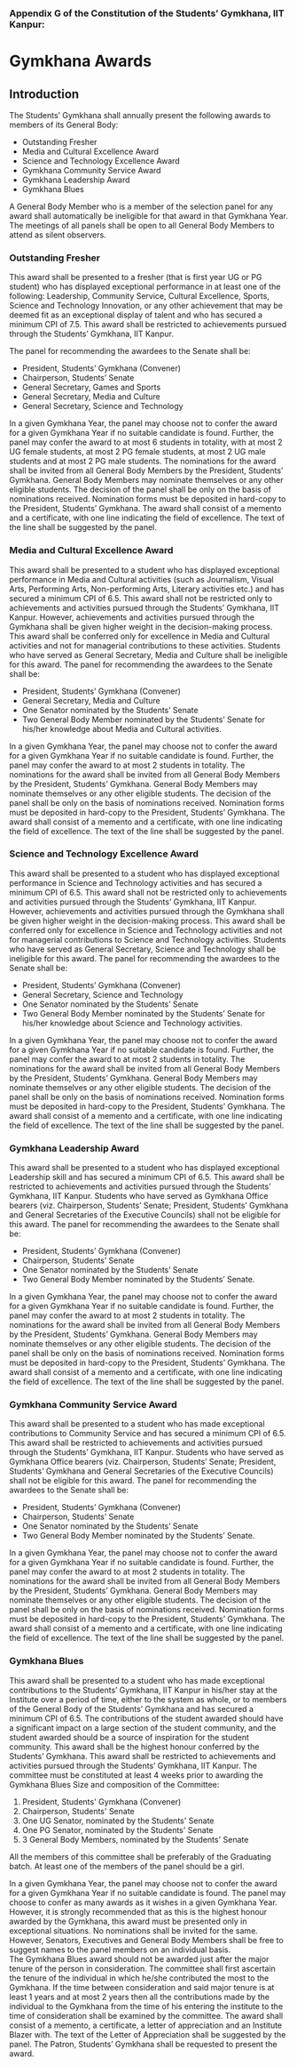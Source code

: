 ### Appendix G of the Constitution of the Students’ Gymkhana, IIT Kanpur:
# Gymkhana Awards
## Introduction
The Students’ Gymkhana shall annually present the following awards to members of its General Body:
 - Outstanding Fresher
 - Media and Cultural Excellence Award
 - Science and Technology Excellence Award
 - Gymkhana Community Service Award
 - Gymkhana Leadership Award
 - Gymkhana Blues

A General Body Member who is a member of the selection panel for any award shall automatically be ineligible for that award in that Gymkhana Year.
The meetings of all panels shall be open to all General Body Members to attend as silent observers.

### Outstanding Fresher
This award shall be presented to a fresher (that is first year UG or PG student) who has displayed exceptional performance in at least one of the following: Leadership, Community Service, Cultural Excellence, Sports, Science and Technology Innovation, or any other achievement that may be deemed fit as an exceptional display of talent and who has secured a minimum CPI of 7.5.
This award shall be restricted to achievements pursued through the Students’ Gymkhana, IIT Kanpur.

The panel for recommending the awardees to the Senate shall be:
 - President, Students’ Gymkhana (Convener)
 - Chairperson, Students’ Senate
 - General Secretary, Games and Sports 
 - General Secretary, Media and Culture
 - General Secretary, Science and Technology 

In a given Gymkhana Year, the panel may choose not to confer the award for a given Gymkhana Year if no suitable candidate is found. Further, the panel may confer the award to at most 6 students in totality, with at most 2 UG female students, at most 2 PG female students, at most 2 UG male students and at most 2 PG male students. 
The nominations for the award shall be invited from all General Body Members by the President, Students’ Gymkhana. General Body Members may nominate themselves or any other eligible students. The decision of the panel shall be only on the basis of nominations received.
Nomination forms must be deposited in hard-copy to the President, Students’ Gymkhana.
The award shall consist of a memento and a certificate, with one line indicating the field of excellence. The text of the line shall be suggested by the panel.

### Media and Cultural Excellence Award
This award shall be presented to a student who has displayed exceptional performance in Media and Cultural activities (such as Journalism, Visual Arts, Performing Arts, Non-performing Arts, Literary activities etc.) and has secured a minimum CPI of 6.5.
This award shall not be restricted only to achievements and activities pursued through the Students’ Gymkhana, IIT Kanpur. However, achievements and activities pursued through the Gymkhana shall be given higher weight in the decision-making process.
This award shall be conferred only for excellence in Media and Cultural activities and not for managerial contributions to these activities.
Students who have served as General Secretary, Media and Culture shall be ineligible for this award.
The panel for recommending the awardees to the Senate shall be:
 - President, Students’ Gymkhana (Convener)
 - General Secretary, Media and Culture 
 - One Senator nominated by the Students’ Senate
 - Two General Body Member nominated by the Students’ Senate for his/her knowledge about Media and Cultural activities.

In a given Gymkhana Year, the panel may choose not to confer the award for a given Gymkhana Year if no suitable candidate is found. Further, the panel may confer the award to at most 2 students in totality.
The nominations for the award shall be invited from all General Body Members by the President, Students’ Gymkhana. General Body Members may nominate themselves or any other eligible students. The decision of the panel shall be only on the basis of nominations received.
Nomination forms must be deposited in hard-copy to the President, Students’ Gymkhana.
The award shall consist of a memento and a certificate, with one line indicating the field of excellence. The text of the line shall be suggested by the panel.

### Science and Technology Excellence Award
This award shall be presented to a student who has displayed exceptional performance in Science and Technology activities and has secured a minimum CPI of 6.5.
This award shall not be restricted only to achievements and activities pursued through the Students’ Gymkhana, IIT Kanpur. However, achievements and activities pursued through the Gymkhana shall be given higher weight in the decision-making process.
This award shall be conferred only for excellence in Science and Technology activities and not for managerial contributions to Science and Technology activities.
Students who have served as General Secretary, Science and Technology  shall be ineligible for this award.
The panel for recommending the awardees to the Senate shall be:
 - President, Students’ Gymkhana (Convener)
 - General Secretary, Science and Technology 
 - One Senator nominated by the Students’ Senate
 - Two General Body Member nominated by the Students’ Senate for his/her knowledge about Science and Technology activities.

In a given Gymkhana Year, the panel may choose not to confer the award for a given Gymkhana Year if no suitable candidate is found. Further, the panel may confer the award to at most 2 students in totality. 
The nominations for the award shall be invited from all General Body Members by the President, Students’ Gymkhana. General Body Members may nominate themselves or any other eligible students. The decision of the panel shall be only on the basis of nominations received.
Nomination forms must be deposited in hard-copy to the President, Students’ Gymkhana.
The award shall consist of a memento and a certificate, with one line indicating the field of excellence. The text of the line shall be suggested by the panel.

### Gymkhana Leadership Award
This award shall be presented to a student who has displayed exceptional Leadership skill and has secured a minimum CPI of 6.5.
This award shall be restricted to achievements and activities pursued through the Students’ Gymkhana, IIT Kanpur. 
Students who have served as Gymkhana Office bearers (viz. Chairperson, Students’ Senate; President, Students’ Gymkhana and General Secretaries of the Executive Councils) shall not be eligible for this award.
The panel for recommending the awardees to the Senate shall be:
 - President, Students’ Gymkhana (Convener)
 - Chairperson, Students’ Senate
 - One Senator nominated by the Students’ Senate
 - Two General Body Member nominated by the Students’ Senate.

In a given Gymkhana Year, the panel may choose not to confer the award for a given Gymkhana Year if no suitable candidate is found. Further, the panel may confer the award to at most 2 students in totality. 
The nominations for the award shall be invited from all General Body Members by the President, Students’ Gymkhana. General Body Members may nominate themselves or any other eligible students. The decision of the panel shall be only on the basis of nominations received.
Nomination forms must be deposited in hard-copy to the President, Students’ Gymkhana.
The award shall consist of a memento and a certificate, with one line indicating the field of excellence. The text of the line shall be suggested by the panel.

### Gymkhana Community Service Award
This award shall be presented to a student who has made exceptional contributions to Community Service and has secured a minimum CPI of 6.5.
This award shall be restricted to achievements and activities pursued through the Students’ Gymkhana, IIT Kanpur. 
Students who have served as Gymkhana Office bearers (viz. Chairperson, Students’ Senate; President, Students’ Gymkhana and General Secretaries of the Executive Councils) shall not be eligible for this award.
The panel for recommending the awardees to the Senate shall be:
 - President, Students’ Gymkhana (Convener)
 - Chairperson, Students’ Senate
 - One Senator nominated by the Students’ Senate
 - Two General Body Member nominated by the Students’ Senate.

In a given Gymkhana Year, the panel may choose not to confer the award for a given Gymkhana Year if no suitable candidate is found. Further, the panel may confer the award to at most 2 students in totality. 
The nominations for the award shall be invited from all General Body Members by the President, Students’ Gymkhana. General Body Members may nominate themselves or any other eligible students. The decision of the panel shall be only on the basis of nominations received.
Nomination forms must be deposited in hard-copy to the President, Students’ Gymkhana.
The award shall consist of a memento and a certificate, with one line indicating the field of excellence. The text of the line shall be suggested by the panel.
### Gymkhana Blues  
This award shall be presented to a student who has made exceptional contributions to the Students’ Gymkhana, IIT Kanpur in his/her stay at the Institute over a period of time, either to the system as whole, or to members of the General Body of the Students’ Gymkhana and has secured a minimum CPI of 6.5. The contributions of the student awarded should have a significant impact on a large section of the student community, and the student awarded should be a source of inspiration for the student community.
This award shall be the highest honour conferred by the Students’ Gymkhana.
This award shall be restricted to achievements and activities pursued through the Students’ Gymkhana, IIT Kanpur. 
The committee must be constituted at least 4 weeks prior to awarding the
Gymkhana Blues
Size and composition of the Committee: 
1. President, Students' Gymkhana (Convener)
2. Chairperson, Students' Senate 
3. One UG Senator, nominated by the Students' Senate
4. One PG Senator, nominated by the Students' Senate 
5.  3 General Body Members, nominated by the Students' Senate 

All the members of this committee shall be preferably of the Graduating batch. At least one of the members of the panel should be a girl.

In a given Gymkhana Year, the panel may choose not to confer the award for a given Gymkhana Year if no suitable candidate is found. The panel may choose to confer as many awards as it wishes in a given Gymkhana Year. However, it is strongly recommended that as this is the highest honour awarded by the Gymkhana, this award must be presented only in exceptional situations.
No nominations shall be invited for the same. However, Senators, Executives and General Body Members shall be free to suggest names to the panel members on an individual basis.  
The Gymkhana Blues award should not be awarded just after the major tenure of the person in consideration.
The committee shall first ascertain the tenure of the individual in which he/she contributed the most to the Gymkhana. If the time between consideration and said major tenure is at least 1 years and at most 2 years then all the contributions made by the individual to the Gymkhana from the time of his entering the institute to the time of consideration shall be examined by the committee.
The award shall consist of a memento, a certificate, a letter of appreciation and an Institute Blazer with. The text of the Letter of Appreciation shall be suggested by the panel. The Patron, Students’ Gymkhana shall be requested to present the award.
